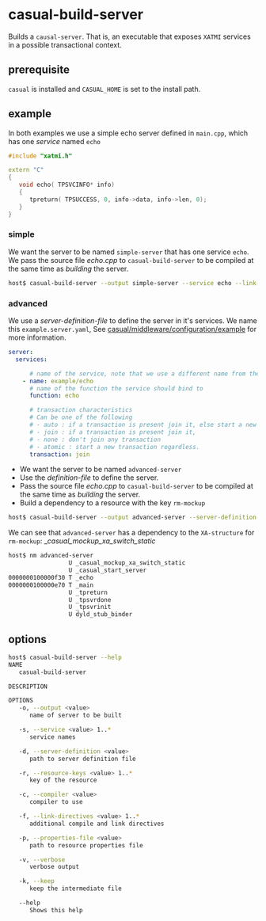 # casual-build-server

Builds a `causal-server`. That is, an executable that exposes `XATMI` services in a possible transactional context.


## prerequisite

`casual` is installed and `CASUAL_HOME` is set to the install path.


## example

In both examples we use a simple echo server defined in `main.cpp`, which has one _service_ named `echo`

```cpp
#include "xatmi.h"

extern "C"
{
   void echo( TPSVCINFO* info)
   {
      tpreturn( TPSUCCESS, 0, info->data, info->len, 0);
   }
}

```

### simple

We want the server to be named `simple-server` that has one service `echo`. We pass the source 
file _echo.cpp_ to `casual-build-server` to be compiled at the same time as _building_ the server.


```bash
host$ casual-build-server --output simple-server --service echo --link-directives echo.cpp
```

### advanced

We use a _server-definition-file_ to define the server in it's services. We name this `example.server.yaml`, 
See [casual/middleware/configuration/example](../../../../configuration/example/readme.md) for more information.

```yaml
server:
  services:

      # name of the service, note that we use a different name from the function name
    - name: example/echo
      # name of the function the service should bind to
      function: echo

      # transaction characteristics
      # Can be one of the following
      # - auto : if a transaction is present join it, else start a new one (default)
      # - join : if a transaction is present join it,
      # - none : don't join any transaction
      # - atomic : start a new transaction regardless.
      transaction: join
```

* We want the server to be named `advanced-server`
* Use the _definition-file_ to define the server.
* Pass the source file _echo.cpp_ to `casual-build-server` to be compiled at the same time as _building_ the server.
* Build a dependency to a resource with the key `rm-mockup` 

```bash
host$ casual-build-server --output advanced-server --server-definition example.server.yaml --link-directives echo.cpp --resource-keys rm-mockup
```

We can see that `advanced-server` has a dependency to the `XA-structure` for `rm-mockup`: __casual_mockup_xa_switch_static_

```bash
host$ nm advanced-server 
                 U _casual_mockup_xa_switch_static
                 U _casual_start_server
0000000100000f30 T _echo
0000000100000e70 T _main
                 U _tpreturn
                 U _tpsvrdone
                 U _tpsvrinit
                 U dyld_stub_binder
``` 


## options

```bash
host$ casual-build-server --help
NAME
   casual-build-server

DESCRIPTION

OPTIONS
   -o, --output <value>
      name of server to be built

   -s, --service <value> 1..*
      service names

   -d, --server-definition <value>
      path to server definition file

   -r, --resource-keys <value> 1..*
      key of the resource

   -c, --compiler <value>
      compiler to use

   -f, --link-directives <value> 1..*
      additional compile and link directives

   -p, --properties-file <value>
      path to resource properties file

   -v, --verbose
      verbose output

   -k, --keep
      keep the intermediate file

   --help
      Shows this help


```